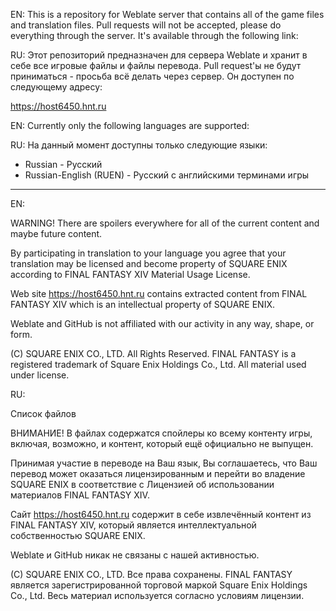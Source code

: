EN: This is a repository for Weblate server that contains all of the game files and translation files. Pull requests will not be accepted, please do everything through the server. It's available through the following link:

RU: Этот репозиторий предназначен для сервера Weblate и хранит в себе все игровые файлы и файлы перевода. Pull request'ы не будут приниматься - просьба всё делать через сервер. Он доступен по следующему адресу:

https://host6450.hnt.ru

EN: Currently only the following languages are supported:

RU: На данный момент доступны только следующие языки:
* Russian - Русский
* Russian-English (RUEN) - Русский с английскими терминами игры

***

EN:

WARNING! There are spoilers everywhere for all of the current content and maybe future content.

By participating in translation to your language you agree that your translation may be licensed and become property of SQUARE ENIX according to FINAL FANTASY XIV Material Usage License.

Web site https://host6450.hnt.ru contains extracted content from FINAL FANTASY XIV which is an intellectual property of SQUARE ENIX.

Weblate and GitHub is not affiliated with our activity in any way, shape, or form.

(C) SQUARE ENIX CO., LTD. All Rights Reserved. FINAL FANTASY is a registered trademark of Square Enix Holdings Co., Ltd. All material used under license.

RU:

Список файлов

ВНИМАНИЕ! В файлах содержатся спойлеры ко всему контенту игры, включая, возможно, и контент, который ещё официально не выпущен.

Принимая участие в переводе на Ваш язык, Вы соглашаетесь, что Ваш перевод может оказаться лицензированным и перейти во владение SQUARE ENIX в соответствие с Лицензией об использовании материалов FINAL FANTASY XIV.

Сайт https://host6450.hnt.ru содержит в себе извлечённый контент из FINAL FANTASY XIV, который является интеллектуальной собственностью SQUARE ENIX.

Weblate и GitHub никак не связаны с нашей активностью.

(C) SQUARE ENIX CO., LTD. Все права сохранены. FINAL FANTASY является зарегистрированной торговой маркой Square Enix Holdings Co., Ltd. Весь материал используется согласно условиям лицензии.
